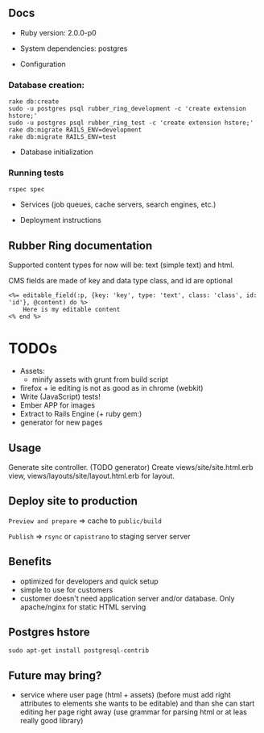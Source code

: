 ## Docs

* Ruby version: 2.0.0-p0

* System dependencies: postgres

* Configuration

### Database creation:

	rake db:create
    sudo -u postgres psql rubber_ring_development -c 'create extension hstore;'
    sudo -u postgres psql rubber_ring_test -c 'create extension hstore;'
    rake db:migrate RAILS_ENV=development
    rake db:migrate RAILS_ENV=test


* Database initialization

### Running tests

    rspec spec

* Services (job queues, cache servers, search engines, etc.)

* Deployment instructions

## Rubber Ring documentation

Supported content types for now will be: text (simple text) and html.

CMS fields are made of key and data type
class, and id are optional

	<%= editable_field(:p, {key: 'key', type: 'text', class: 'class', id: 'id'}, @content) do %>
  		Here is my editable content
	<% end %>


# TODOs
- Assets:
  - minify assets with grunt from build script
- firefox + ie editing is not as good as in chrome (webkit)
- Write (JavaScript) tests!
- Ember APP for images
- Extract to Rails Engine (+ ruby gem:)
- generator for new pages

## Usage

Generate site controller. (TODO generator)
Create views/site/site.html.erb view, views/layouts/site/layout.html.erb for layout.

## Deploy site to production

`Preview and prepare` => cache to `public/build`

`Publish` => `rsync` or `capistrano` to staging server server

## Benefits

- optimized for developers and quick setup
- simple to use for customers
- customer doesn't need application server and/or database. Only apache/nginx for static HTML serving 

## Postgres hstore

    sudo apt-get install postgresql-contrib


## Future may bring?

- service where user page (html + assets) (before must add right attributes to elements she wants to be editable) and than she can start editing her page right away (use grammar for parsing html or at leas really good library)